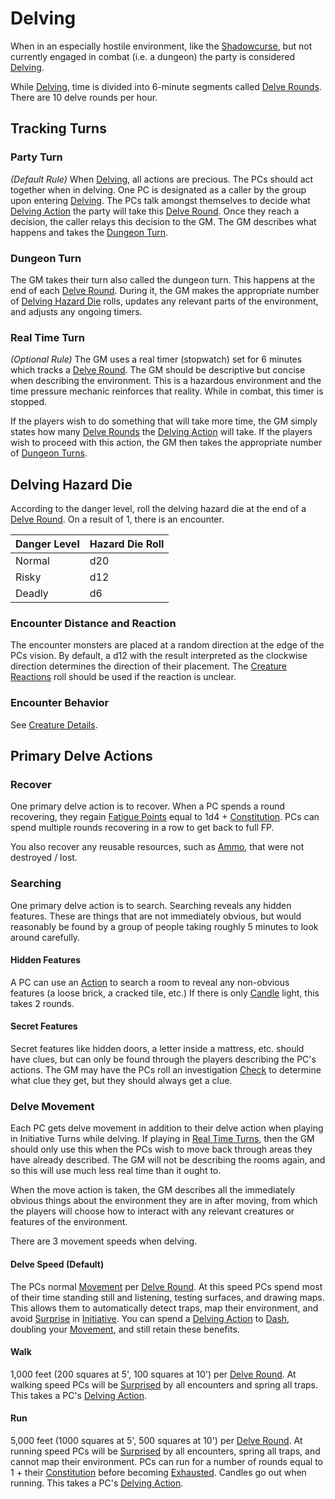 # Delving

When in an especially hostile environment, like the [Shadowcurse](../Hazards/Shadowcurse.md), but not currently engaged in combat (i.e. a dungeon) the party is considered [Delving](Delving.md).

While [Delving](Delving.md), time is divided into 6-minute segments called [Delve Rounds](Round.md#Delve%20Round). There are 10 delve rounds per hour.

## Tracking Turns

### Party Turn

*(Default Rule)*
When [Delving](Delving.md), all actions are precious. The PCs should act together when in delving. One PC is designated as a caller by the group upon entering [Delving](Delving.md). The PCs talk amongst themselves to decide what [Delving Action](Action.md#Delving%20Action) the party will take this [Delve Round](Round.md#Delve%20Round). Once they reach a decision, the caller relays this decision to the GM. The GM describes what happens and takes the [Dungeon Turn](Delving.md#Dungeon%20Turn).

### Dungeon Turn

The GM takes their turn also called the dungeon turn. This happens at the end of each [Delve Round](Round.md#Delve%20Round). During it, the GM makes the appropriate number of [Delving Hazard Die](Delving.md#Delving%20Hazard%20Die) rolls, updates any relevant parts of the environment, and adjusts any ongoing timers.

### Real Time Turn

*(Optional Rule)*
The GM uses a real timer (stopwatch) set for 6 minutes which tracks a [Delve Round](Round.md#Delve%20Round). The GM should be descriptive but concise when describing the environment. This is a hazardous environment and the time pressure mechanic reinforces that reality. While in combat, this timer is stopped.

If the players wish to do something that will take more time, the GM simply states how many [Delve Rounds](Round.md#Delve%20Round) the [Delving Action](Action.md#Delving%20Action) will take. If the players wish to proceed with this action, the GM then takes the appropriate number of [Dungeon Turns](Delving.md#Dungeon%20Turn).

## Delving Hazard Die

According to the danger level, roll the delving hazard die at the end of a [Delve Round](Round.md#Delve%20Round). On a result of 1, there is an encounter.

| Danger Level | Hazard Die Roll |
| ------------ | --------------- |
| Normal       | d20             |
| Risky        | d12             |
| Deadly       | d6              |

### Encounter Distance and Reaction

The encounter monsters are placed at a random direction at the edge of the PCs vision. By default, a d12 with the result interpreted as the clockwise direction determines the direction of their placement. The [Creature Reactions](../Social%20Systems/Creature%20Reactions.md) roll should be used if the reaction is unclear.

### Encounter Behavior

See [Creature Details](Overland%20Journeys.md#Creature%20Details).

## Primary Delve Actions

### Recover

One primary delve action is to recover. When a PC spends a round recovering, they regain [Fatigue Points](../Player%20Characters/Derived%20Statistics/Fatigue%20Points.md) equal to 1d4 + [Constitution](../Player%20Characters/Chosen%20Statistics/Constitution.md). PCs can spend multiple rounds recovering in a row to get back to full FP.

You also recover any reusable resources, such as [Ammo](../Items/Individual%20Item%20Cards/Weapons/Weapon%20Properties/Ammo%20Property.md), that were not destroyed / lost.

### Searching

One primary delve action is to search. Searching reveals any hidden features. These are things that are not immediately obvious, but would reasonably be found by a group of people taking roughly 5 minutes to look around carefully.

#### Hidden Features

A PC can use an [Action](Action.md) to search a room to reveal any non-obvious features (a loose brick, a cracked tile, etc.) If there is only [Candle](../Items/Individual%20Item%20Cards/Gear/10%20Coins/Candle.md) light, this takes 2 rounds.

#### Secret Features

Secret features like hidden doors, a letter inside a mattress, etc. should have clues, but can only be found through the players describing the PC's actions. The GM may have the PCs roll an investigation [Check](Check.md) to determine what clue they get, but they should always get a clue.

### Delve Movement

Each PC gets delve movement in addition to their delve action when playing in Initiative Turns while delving. If playing in [Real Time Turns](Delving.md#Real%20Time%20Turn), then the GM should only use this when the PCs wish to move back through areas they have already described. The GM will not be describing the rooms again, and so this will use much less real time than it ought to.

When the move action is taken, the GM describes all the immediately obvious things about the environment they are in after moving, from which the players will choose how to interact with any relevant creatures or features of the environment.

There are 3 movement speeds when delving.

#### Delve Speed (Default)

The PCs normal [Movement](Movement.md) per [Delve Round](Round.md#Delve%20Round). At this speed PCs spend most of their time standing still and listening, testing surfaces, and drawing maps. This allows them to automatically detect traps, map their environment, and avoid [Surprise](../Conditions/Surprised.md) in [Initiative](Initiative.md). You can spend a [Delving Action](Action.md#Delving%20Action) to [Dash](Movement.md#Dash), doubling your [Movement](Movement.md), and still retain these benefits.

#### Walk

1,000 feet (200 squares at 5', 100 squares at 10') per [Delve Round](Round.md#Delve%20Round). At walking speed PCs will be [Surprised](../Conditions/Surprised.md) by all encounters and spring all traps. This takes a PC's [Delving Action](Action.md#Delving%20Action).

#### Run

5,000 feet (1000 squares at 5', 500 squares at 10') per [Delve Round](Round.md#Delve%20Round). At running speed PCs will be [Surprised](../Conditions/Surprised.md) by all encounters, spring all traps, and cannot map their environment. PCs can run for a number of rounds equal to 1 + their [Constitution](../Player%20Characters/Chosen%20Statistics/Constitution.md) before becoming [Exhausted](../Conditions/Exhausted.md). Candles go out when running. This takes a PC's [Delving Action](Action.md#Delving%20Action).
